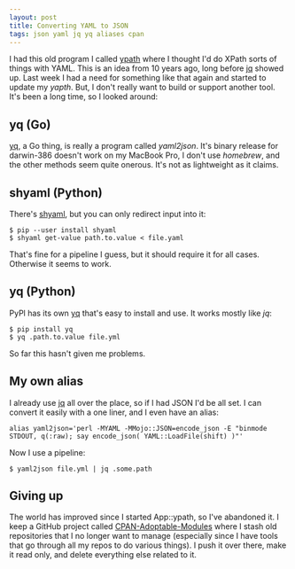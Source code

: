 ```yaml
---
layout: post
title: Converting YAML to JSON
tags: json yaml jq yq aliases cpan
---
```


I had this old program I called [ypath](https://metacpan.org/module/App::ypath) where I thought I'd do XPath sorts of things with YAML. This is an idea from 10 years ago, long before [jq](https://stedolan.github.io/jq/) showed up. Last week I had a need for something like that again and started to update my *yapth*. But, I don't really want to build or support another tool. It's been a long time, so I looked around:

## yq (Go)

[yq](https://github.com/mikefarah/yq), a Go thing, is really a program called *yaml2json*. It's binary release for darwin-386 doesn't work on my MacBook Pro, I don't use *homebrew*, and the other methods seem quite onerous. It's not as lightweight as it claims.

## shyaml (Python)

There's [shyaml](https://github.com/0k/shyaml), but you can only redirect input into it:

	$ pip --user install shyaml
	$ shyaml get-value path.to.value < file.yaml

That's fine for a pipeline I guess, but it should require it for all cases. Otherwise it seems to work.

## yq (Python)

PyPl has its own [yq](https://pypi.org/project/yq/) that's easy to install and use. It works mostly like *jq*:

	$ pip install yq
	$ yq .path.to.value file.yml

So far this hasn't given me problems.

## My own alias

I already use [jq](https://stedolan.github.io/jq/) all over the place, so if I had JSON I'd be all set. I can convert it easily with a one liner, and I even have an alias:

	alias yaml2json='perl -MYAML -MMojo::JSON=encode_json -E "binmode STDOUT, q(:raw); say encode_json( YAML::LoadFile(shift) )"'

Now I use a pipeline:

	$ yaml2json file.yml | jq .some.path

## Giving up

The world has improved since I started App::ypath, so I've abandoned it. I keep a GitHub project called [CPAN-Adoptable-Modules](https://github.com/CPAN-Adoptable-Modules) where I stash old repositories that I no longer want to manage (especially since I have tools that go through all my repos to do various things). I push it over there, make it read only, and delete everything else related to it.

